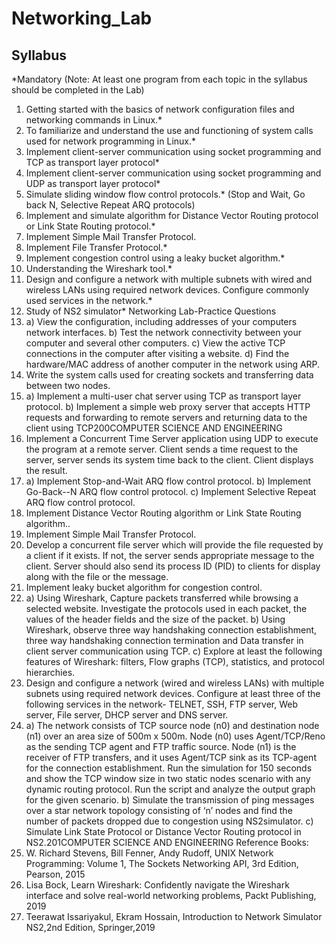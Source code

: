 # Networking_Lab

## Syllabus
*Mandatory
(Note: At least one program from each topic in the syllabus should be completed in the Lab)
1. Getting started with the basics of network configuration files and networking
commands in Linux.*
2. To familiarize and understand the use and functioning of system calls used for
network programming in Linux.*
3. Implement client-server communication using socket programming and TCP as
transport layer protocol*
4. Implement client-server communication using socket programming and UDP as
transport layer protocol*
5. Simulate sliding window flow control protocols.* (Stop and Wait, Go back N,
Selective Repeat ARQ protocols)
6. Implement and simulate algorithm for Distance Vector Routing protocol or Link
State Routing protocol.*
7. Implement Simple Mail Transfer Protocol.
8. Implement File Transfer Protocol.*
9. Implement congestion control using a leaky bucket algorithm.*
10. Understanding the Wireshark tool.*
11. Design and configure a network with multiple subnets with wired and wireless LANs
using required network devices. Configure commonly used services in the network.*
12. Study of NS2 simulator*
Networking Lab-Practice Questions
1. a) View the configuration, including addresses of your computers network interfaces.
b) Test the network connectivity between your computer and several other computers.
c) View the active TCP connections in the computer after visiting a website.
d) Find the hardware/MAC address of another computer in the network using ARP.
2. Write the system calls used for creating sockets and transferring data between two
nodes.
3. a) Implement a multi-user chat server using TCP as transport layer protocol.
b) Implement a simple web proxy server that accepts HTTP requests and forwarding
to remote servers and returning data to the client using TCP200COMPUTER SCIENCE AND ENGINEERING
4. Implement a Concurrent Time Server application using UDP to execute the program
at a remote server. Client sends a time request to the server, server sends its system
time back to the client. Client displays the result.
5. a) Implement Stop-and-Wait ARQ flow control protocol.
b) Implement Go-Back--N ARQ flow control protocol.
c) Implement Selective Repeat ARQ flow control protocol.
6. Implement Distance Vector Routing algorithm or Link State Routing algorithm..
7. Implement Simple Mail Transfer Protocol.
8. Develop a concurrent file server which will provide the file requested by a client if it
exists. If not, the server sends appropriate message to the client. Server should also
send its process ID (PID) to clients for display along with the file or the message.
9. Implement leaky bucket algorithm for congestion control.
10. a) Using Wireshark, Capture packets transferred while browsing a selected website.
Investigate the protocols used in each packet, the values of the header fields and the
size
of the packet.
b) Using Wireshark, observe three way handshaking connection establishment, three
way handshaking connection termination and Data transfer in client server
communication using TCP.
c) Explore at least the following features of Wireshark: filters, Flow graphs (TCP),
statistics, and protocol hierarchies.
11. Design and configure a network (wired and wireless LANs) with multiple subnets
using required network devices. Configure at least three of the following services in
the network- TELNET, SSH, FTP server, Web server, File server, DHCP server and
DNS server.
12. a) The network consists of TCP source node (n0) and destination node (n1) over an
area size of 500m x 500m. Node (n0) uses Agent/TCP/Reno as the sending TCP
agent and FTP traffic source. Node (n1) is the receiver of FTP transfers, and it uses
Agent/TCP sink as its TCP-agent for the connection establishment. Run the
simulation for 150 seconds and show the TCP window size in two static nodes
scenario with any dynamic routing protocol. Run the script and analyze the output
graph for the given scenario.
b) Simulate the transmission of ping messages over a star network topology consisting
of ‘n’ nodes and find the number of packets dropped due to congestion using
NS2simulator.
c) Simulate Link State Protocol or Distance Vector Routing protocol in NS2.201COMPUTER SCIENCE AND ENGINEERING
Reference Books:
1. W. Richard Stevens, Bill Fenner, Andy Rudoff, UNIX Network Programming:
Volume 1, The Sockets Networking API, 3rd Edition, Pearson, 2015
2. Lisa Bock, Learn Wireshark: Confidently navigate the Wireshark interface and solve
real-world networking problems, Packt Publishing, 2019
3. Teerawat Issariyakul, Ekram Hossain, Introduction to Network Simulator NS2,2nd
Edition, Springer,2019
